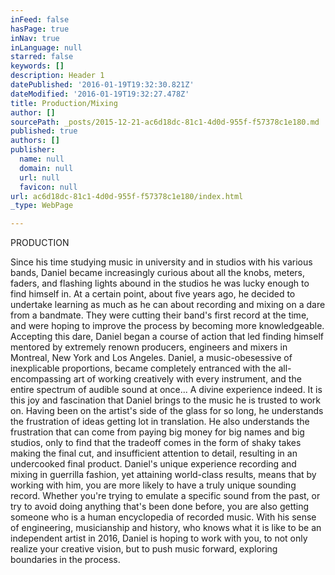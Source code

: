 ```yaml
---
inFeed: false
hasPage: true
inNav: true
inLanguage: null
starred: false
keywords: []
description: Header 1
datePublished: '2016-01-19T19:32:30.821Z'
dateModified: '2016-01-19T19:32:27.478Z'
title: Production/Mixing
author: []
sourcePath: _posts/2015-12-21-ac6d18dc-81c1-4d0d-955f-f57378c1e180.md
published: true
authors: []
publisher:
  name: null
  domain: null
  url: null
  favicon: null
url: ac6d18dc-81c1-4d0d-955f-f57378c1e180/index.html
_type: WebPage

---
```

PRODUCTION

Since his time studying music in university and in studios with his various bands, Daniel became increasingly curious about all the knobs, meters, faders, and flashing lights abound in the studios he was lucky enough to find himself in. At a certain point, about five years ago, he decided to undertake learning as much as he can about recording and mixing on a dare from a bandmate.  They were cutting their band's first record at the time, and were hoping to improve the process by becoming more knowledgeable.  Accepting this dare, Daniel began a course of action that led finding himself mentored by extremely renown producers, engineers and mixers in Montreal, New York and Los Angeles. Daniel, a music-obesessive of inexplicable proportions, became completely entranced with the all-encompassing art of working creatively with every instrument, and the entire spectrum of audible sound at once... A divine experience indeed.  It is this joy and fascination that Daniel brings to the music he is trusted to work on.  Having been on the artist's side of the glass for so long, he understands the frustration of ideas getting lot in translation.  He also understands the frustration that can come from paying big money for big names and big studios, only to find that the tradeoff comes in the form of shaky takes making the final cut, and insufficient attention to detail, resulting in an undercooked final product.  Daniel's unique experience recording and mixing in guerrilla fashion, yet attaining world-class results, means that by working with him, you are more likely to have a truly unique sounding record.  Whether you're trying to emulate a specific sound from the past, or try to avoid doing anything that's been done before, you are also getting someone who is a human encyclopedia of recorded music.  With his sense of engineering, musicianship and history, who knows what it is like to be an independent artist in 2016, Daniel is hoping to work with you, to not only realize your creative vision, but to push music forward, exploring boundaries in the process.